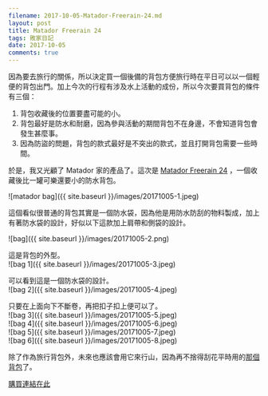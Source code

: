 ```yaml
---
filename: 2017-10-05-Matador-Freerain-24.md
layout: post
title: Matador Freerain 24
tags: 敗家日記
date: 2017-10-05
comments: true
---
```


因為要去旅行的關係，所以決定買一個後備的背包方便旅行時在平日可以以一個輕便的背包出門。加上今次的行程有涉及水上活動的成份，所以今次要買背包的條件有三個：

1. 背包收藏後的位置要盡可能的小。
2. 背包最好是防水和耐磨，因為參與活動的期間背包不在身邊，不會知道背包會發生甚麼事。
3. 因為防盜的問題，背包的款式最好是不突出的款式，並且打開背包需要一些時間。

於是，我又光顧了 Matador 家的產品了。這次是 [Matador Freerain 24](https://matadorup.com/products/matador-freerain24-backpack) ，一個收藏後比一罐可樂還要小的防水背包。

![matador bag]({{ site.baseurl }}/images/20171005-1.jpeg)

這個看似很普通的背包其實是一個防水袋，因為他是用防水防刮的物料製成，加上有著防水袋的設計，好似以下這款加上肩帶和側袋的設計。

![bag]({{ site.baseurl }}/images/20171005-2.png)

這是背包的外型。  
![bag 1]({{ site.baseurl }}/images/20171005-3.jpeg)

可以看到這是一個防水袋的設計。  
![bag 2]({{ site.baseurl }}/images/20171005-4.jpeg)

只要在上面向下不斷卷，再把扣子扣上便可以了。  
![bag 3]({{ site.baseurl }}/images/20171005-5.jpeg)  
![bag 4]({{ site.baseurl }}/images/20171005-6.jpeg)  
![bag 5]({{ site.baseurl }}/images/20171005-7.jpeg)  
![bag 6]({{ site.baseurl }}/images/20171005-8.jpeg)


除了作為旅行背包外，未來也應該會用它來行山，因為再不捨得刮花平時用的[那個背包](https://herschel.com/shop/backpacks/retreat-backpack-mid-volume?v=10329-00001-OS)了。

[購買連結在此](https://matadorup.com/products/matador-freerain24-backpack?variant=34161275334)